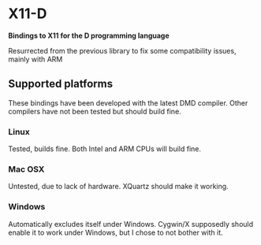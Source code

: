 # X11-D

**Bindings to X11 for the D programming language**

Resurrected from the previous library to fix some compatibility issues, mainly with ARM

## Supported platforms
These bindings have been developed with the latest DMD compiler. Other compilers have not been tested but should build fine.

### Linux
Tested, builds fine. Both Intel and ARM CPUs will build fine.

### Mac OSX
Untested, due to lack of hardware. XQuartz should make it working.

### Windows
Automatically excludes itself under Windows. Cygwin/X supposedly should enable it to work under Windows, but I chose to not bother with it.
